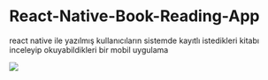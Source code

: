 # React-Native-Book-Reading-App
react native ile yazılmış kullanıcıların sistemde kayıtlı istedikleri kitabı inceleyip okuyabildikleri bir mobil uygulama

![](https://klasiksanatlar.com/img/sayfalar/b/1_1598452306_resim.png)

